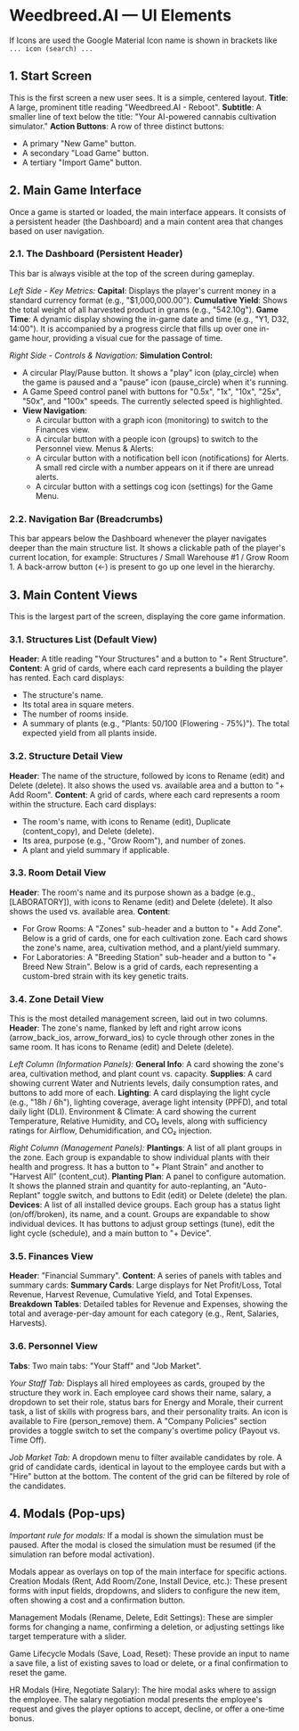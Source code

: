 # Weedbreed.AI — UI Elements
If Icons are used the Google Material Icon name is shown in brackets like `... icon (search) ...`

## 1. Start Screen
This is the first screen a new user sees. It is a simple, centered layout.
__Title__: A large, prominent title reading "Weedbreed.AI - Reboot".
__Subtitle__: A smaller line of text below the title: "Your AI-powered cannabis cultivation simulator."
__Action Buttons__: A row of three distinct buttons:
- A primary "New Game" button.
- A secondary "Load Game" button.
- A tertiary "Import Game" button.

## 2. Main Game Interface
Once a game is started or loaded, the main interface appears. It consists of a persistent header (the Dashboard) and a main content area that changes based on user navigation.
### 2.1. The Dashboard (Persistent Header)
This bar is always visible at the top of the screen during gameplay.

*Left Side - Key Metrics:*
__Capital__: Displays the player's current money in a standard currency format (e.g., "$1,000,000.00").
__Cumulative Yield__: Shows the total weight of all harvested product in grams (e.g., "542.10g").
__Game Time__: A dynamic display showing the in-game date and time (e.g., "Y1, D32, 14:00"). It is accompanied by a progress circle that fills up over one in-game hour, providing a visual cue for the passage of time.

*Right Side - Controls & Navigation:*
__Simulation Control:__
- A circular Play/Pause button. It shows a "play" icon (play_circle) when the game is paused and a "pause" icon (pause_circle) when it's running.
- A Game Speed control panel with buttons for "0.5x", "1x", "10x", "25x", "50x", and "100x" speeds. The currently selected speed is highlighted.
- __View Navigation__:
   - A circular button with a graph icon (monitoring) to switch to the Finances view.
   - A circular button with a people icon (groups) to switch to the Personnel view.
Menus & Alerts:
   - A circular button with a notification bell icon (notifications) for Alerts. A small red circle with a number appears on it if there are unread alerts.
   - A circular button with a settings cog icon (settings) for the Game Menu.

### 2.2. Navigation Bar (Breadcrumbs)
This bar appears below the Dashboard whenever the player navigates deeper than the main structure list.
It shows a clickable path of the player's current location, for example: Structures / Small Warehouse #1 / Grow Room 1.
A back-arrow button (←) is present to go up one level in the hierarchy.
## 3. Main Content Views
This is the largest part of the screen, displaying the core game information.
### 3.1. Structures List (Default View)
__Header__: A title reading "Your Structures" and a button to "+ Rent Structure".
__Content__: A grid of cards, where each card represents a building the player has rented. Each card displays:
- The structure's name.
- Its total area in square meters.
- The number of rooms inside.
- A summary of plants (e.g., "Plants: 50/100 (Flowering - 75%)").
The total expected yield from all plants inside.
### 3.2. Structure Detail View
__Header__: The name of the structure, followed by icons to Rename (edit) and Delete (delete). It also shows the used vs. available area and a button to "+ Add Room".
__Content__: A grid of cards, where each card represents a room within the structure.    Each card displays:
- The room's name, with icons to Rename (edit), Duplicate (content_copy), and Delete (delete).
- Its area, purpose (e.g., "Grow Room"), and number of zones.
- A plant and yield summary if applicable.
### 3.3. Room Detail View
__Header__: The room's name and its purpose shown as a badge (e.g., [LABORATORY]), with icons to Rename (edit) and Delete (delete). It also shows the used vs. available area.
__Content__:
- For Grow Rooms: A "Zones" sub-header and a button to "+ Add Zone". Below is a grid of cards, one for each cultivation zone. Each card shows the zone's name, area, cultivation method, and a plant/yield summary.
- For Laboratories: A "Breeding Station" sub-header and a button to "+ Breed New Strain". Below is a grid of cards, each representing a custom-bred strain with its key genetic traits.
### 3.4. Zone Detail View
This is the most detailed management screen, laid out in two columns.
__Header__: The zone's name, flanked by left and right arrow icons (arrow_back_ios, arrow_forward_ios) to cycle through other zones in the same room. It has icons to Rename (edit) and Delete (delete).

*Left Column (Information Panels):*
__General Info__: A card showing the zone's area, cultivation method, and plant count vs. capacity.
__Supplies__: A card showing current Water and Nutrients levels, daily consumption rates, and buttons to add more of each.
__Lighting__: A card displaying the light cycle (e.g., "18h / 6h"), lighting coverage, average light intensity (PPFD), and total daily light (DLI).
Environment & Climate: A card showing the current Temperature, Relative Humidity, and CO₂ levels, along with sufficiency ratings for Airflow, Dehumidification, and CO₂ injection.

*Right Column (Management Panels):*
__Plantings__: A list of all plant groups in the zone. Each group is expandable to show individual plants with their health and progress. It has a button to "+ Plant Strain" and another to "Harvest All" (content_cut).
__Planting Plan__: A panel to configure automation. It shows the planned strain and quantity for auto-replanting, an "Auto-Replant" toggle switch, and buttons to Edit (edit) or Delete (delete) the plan.
__Devices__: A list of all installed device groups. Each group has a status light (on/off/broken), its name, and a count. Groups are expandable to show individual devices. It has buttons to adjust group settings (tune), edit the light cycle (schedule), and a main button to "+ Device".
### 3.5. Finances View
__Header__: "Financial Summary".
__Content__: A series of panels with tables and summary cards:
__Summary Cards__: Large displays for Net Profit/Loss, Total Revenue, Harvest Revenue, Cumulative Yield, and Total Expenses.
__Breakdown Tables__: Detailed tables for Revenue and Expenses, showing the total and average-per-day amount for each category (e.g., Rent, Salaries, Harvests).
### 3.6. Personnel View
__Tabs__: Two main tabs: "Your Staff" and "Job Market".

*Your Staff Tab:*
Displays all hired employees as cards, grouped by the structure they work in.
Each employee card shows their name, salary, a dropdown to set their role, status bars for Energy and Morale, their current task, a list of skills with progress bars, and their personality traits. An icon is available to Fire (person_remove) them.
A "Company Policies" section provides a toggle switch to set the company's overtime policy (Payout vs. Time Off).

*Job Market Tab:*
A dropdown menu to filter available candidates by role.
A grid of candidate cards, identical in layout to the employee cards but with a "Hire" button at the bottom. The content of the grid can be filtered by role of the candidates.
## 4. Modals (Pop-ups)
*Important rule for modals:* If a modal is shown the simulation must be paused. After the modal is closed the simulation must be resumed (if the simulation ran before modal activation).

Modals appear as overlays on top of the main interface for specific actions.
Creation Modals (Rent, Add Room/Zone, Install Device, etc.): These present forms with input fields, dropdowns, and sliders to configure the new item, often showing a cost and a confirmation button.

Management Modals (Rename, Delete, Edit Settings): These are simpler forms for changing a name, confirming a deletion, or adjusting settings like target temperature with a slider.

Game Lifecycle Modals (Save, Load, Reset): These provide an input to name a save file, a list of existing saves to load or delete, or a final confirmation to reset the game.

HR Modals (Hire, Negotiate Salary): The hire modal asks where to assign the employee. The salary negotiation modal presents the employee's request and gives the player options to accept, decline, or offer a one-time bonus.